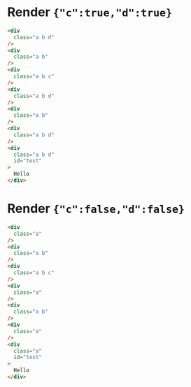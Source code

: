 # Render `{"c":true,"d":true}`

```html
<div
  class="a b d"
/>
<div
  class="a b"
/>
<div
  class="a b c"
/>
<div
  class="a b d"
/>
<div
  class="a b"
/>
<div
  class="a b d"
/>
<div
  class="a b d"
  id="test"
>
  Hello
</div>
```


# Render `{"c":false,"d":false}`

```html
<div
  class="a"
/>
<div
  class="a b"
/>
<div
  class="a b c"
/>
<div
  class="a"
/>
<div
  class="a b"
/>
<div
  class="a"
/>
<div
  class="a"
  id="test"
>
  Hello
</div>
```
